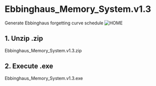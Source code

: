 # Ebbinghaus_Memory_System.v1.3
Generate Ebbinghaus forgetting curve schedule
![HOME]([https://www.baidu.com/img/bd_logo1.png](https://github.com/liushuqing506/Ebbinghaus_Memory_System.v1.3/blob/main/img/HOME.png))
## 1. Unzip .zip
  Ebbinghaus_Memory_System.v1.3.zip
## 2. Execute .exe
  Ebbinghaus_Memory_System.v1.3.exe

